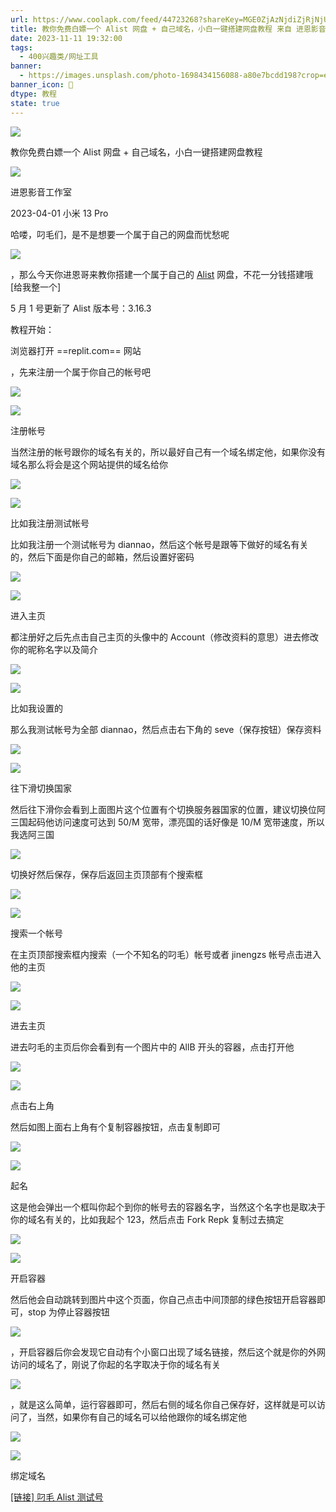 ```yaml
---
url: https://www.coolapk.com/feed/44723268?shareKey=MGE0ZjAzNjdiZjRjNjUzMmFiOGU~&shareUid=15345671&shareFrom=com.coolapk.market_13.3.5
title: 教你免费白嫖一个 Alist 网盘 + 自己域名，小白一键搭建网盘教程 来自 进恩影音工作室 - 酷安
date: 2023-11-11 19:32:00
tags:
  - 400兴趣类/网址工具
banner:
  - https://images.unsplash.com/photo-1698434156088-a80e7bcdd198?crop=entropy&cs=srgb&fm=jpg&ixid=M3w0Njc1ODd8MHwxfHJhbmRvbXx8fHx8fHwxfHwxNjk5NzAyMzE4fA&ixlib=rb-4.0.3&q=85&fit=crop&w=586&max-h=540
banner_icon: 🔖
dtype: 教程
state: true
---
```

![](https://raw.githubusercontent.com/RainbowRain9/PicGo/master/202311120240975.jpg)

教你免费白嫖一个 Alist 网盘 + 自己域名，小白一键搭建网盘教程

![](https://raw.githubusercontent.com/RainbowRain9/PicGo/master/202311120240976.jpg)

进恩影音工作室

2023-04-01 小米 13 Pro

哈喽，叼毛们，是不是想要一个属于自己的网盘而忧愁呢

![](https://raw.githubusercontent.com/RainbowRain9/PicGo/master/202311120240977.png)

，那么今天你进恩哥来教你搭建一个属于自己的 [Alist](https://www.coolapk.com/t/Alist?type=12) 网盘，不花一分钱搭建哦 [给我整一个]

5 月 1 号更新了 Alist 版本号：3.16.3

教程开始：

浏览器打开 ==replit.com== 网站

，先来注册一个属于你自己的帐号吧

![](https://raw.githubusercontent.com/RainbowRain9/PicGo/master/202311120240977.png)

![](https://raw.githubusercontent.com/RainbowRain9/PicGo/master/202311120240979.jpg)

注册帐号

当然注册的帐号跟你的域名有关的，所以最好自己有一个域名绑定他，如果你没有域名那么将会是这个网站提供的域名给你

![](https://raw.githubusercontent.com/RainbowRain9/PicGo/master/202311120240980.png)

![](https://raw.githubusercontent.com/RainbowRain9/PicGo/master/202311120240981.jpg)

比如我注册测试帐号

比如我注册一个测试帐号为 diannao，然后这个帐号是跟等下做好的域名有关的，然后下面是你自己的邮箱，然后设置好密码

![](https://raw.githubusercontent.com/RainbowRain9/PicGo/master/202311120240982.png)

![](https://raw.githubusercontent.com/RainbowRain9/PicGo/master/202311120240983.jpg)

进入主页

都注册好之后先点击自己主页的头像中的 Account（修改资料的意思）进去修改你的昵称名字以及简介

![](https://raw.githubusercontent.com/RainbowRain9/PicGo/master/202311120240977.png)

![](https://raw.githubusercontent.com/RainbowRain9/PicGo/master/202311120240985.jpg)

比如我设置的

那么我测试帐号为全部 diannao，然后点击右下角的 seve（保存按钮）保存资料

![](https://raw.githubusercontent.com/RainbowRain9/PicGo/master/202311120240986.png)

![](https://raw.githubusercontent.com/RainbowRain9/PicGo/master/202311120240987.jpg)

往下滑切换国家

然后往下滑你会看到上面图片这个位置有个切换服务器国家的位置，建议切换位阿三国起码他访问速度可达到 50/M 宽带，漂亮国的话好像是 10/M 宽带速度，所以我选阿三国

![](https://raw.githubusercontent.com/RainbowRain9/PicGo/master/202311120240977.png)

切换好然后保存，保存后返回主页顶部有个搜索框

![](https://raw.githubusercontent.com/RainbowRain9/PicGo/master/202311120240982.png)

![](https://raw.githubusercontent.com/RainbowRain9/PicGo/master/202311120240990.jpg)

搜索一个帐号

在主页顶部搜索框内搜索（一个不知名的叼毛）帐号或者 jinengzs 帐号点击进入他的主页

![](https://raw.githubusercontent.com/RainbowRain9/PicGo/master/202311120240977.png)

![](https://raw.githubusercontent.com/RainbowRain9/PicGo/master/202311120240992.jpg)

进去主页

进去叼毛的主页后你会看到有一个图片中的 AllB 开头的容器，点击打开他

![](https://raw.githubusercontent.com/RainbowRain9/PicGo/master/202311120240993.png)

![](https://raw.githubusercontent.com/RainbowRain9/PicGo/master/202311120240994.jpg)

点击右上角

然后如图上面右上角有个复制容器按钮，点击复制即可

![](https://raw.githubusercontent.com/RainbowRain9/PicGo/master/202311120240993.png)

![](https://raw.githubusercontent.com/RainbowRain9/PicGo/master/202311120240996.jpg)

起名

这是他会弹出一个框叫你起个到你的帐号去的容器名字，当然这个名字也是取决于你的域名有关的，比如我起个 123，然后点击 Fork Repk 复制过去搞定

![](https://raw.githubusercontent.com/RainbowRain9/PicGo/master/202311120240977.png)

![](https://raw.githubusercontent.com/RainbowRain9/PicGo/master/202311120240998.jpg)

开启容器

然后他会自动跳转到图片中这个页面，你自己点击中间顶部的绿色按钮开启容器即可，stop 为停止容器按钮

![](https://raw.githubusercontent.com/RainbowRain9/PicGo/master/202311120240977.png)

，开启容器后你会发现它自动有个小窗口出现了域名链接，然后这个就是你的外网访问的域名了，刚说了你起的名字取决于你的域名有关

![](https://raw.githubusercontent.com/RainbowRain9/PicGo/master/202311120240977.png)

，就是这么简单，运行容器即可，然后右侧的域名你自己保存好，这样就是可以访问了，当然，如果你有自己的域名可以给他跟你的域名绑定他

![](https://raw.githubusercontent.com/RainbowRain9/PicGo/master/202311120240001.png)

![](https://raw.githubusercontent.com/RainbowRain9/PicGo/master/202311120240002.jpg)

绑定域名

[[链接] 叼毛 Alist 测试号](https://123.diaomao.repl.co/)